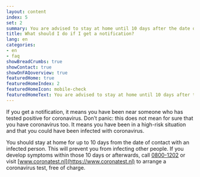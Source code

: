 ```yaml
---
layout: content
index: 5
set: 2
summary: You are advised to stay at home until 10 days after the date of contact. If you have symptoms, you should get a coronavirus test.
title: What should I do if I get a notification? 
lang: en
categories:
- en
- faq
showBreadCrumbs: true
showContact: true
showOnFAQoverview: true
featuredHome: true
featuredHomeIndex: 2
featuredHomeIcon: mobile-check
featuredHomeText: You are advised to stay at home until 10 days after the date of the contact. If you have symptoms, you should get a coronavirus test.
---
```


If you get a notification, it means you have been near someone who has tested positive for coronavirus. Don’t panic: this does not mean for sure that you have coronavirus too. It means you have been in a high-risk situation and that you could have been infected with coronavirus. 

You should stay at home for up to 10 days from the date of contact with an infected person. This will prevent you from infecting other people.
If you develop symptoms within those 10 days or afterwards, call [0800-1202](tel:+318001202) or visit [www.coronatest.nl](https://www.coronatest.nl) to arrange a coronavirus test, free of charge.

